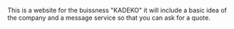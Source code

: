 This is a website for the buissness "KADEKO" it will include a basic idea of the company and a message service so that you can ask for a quote.
